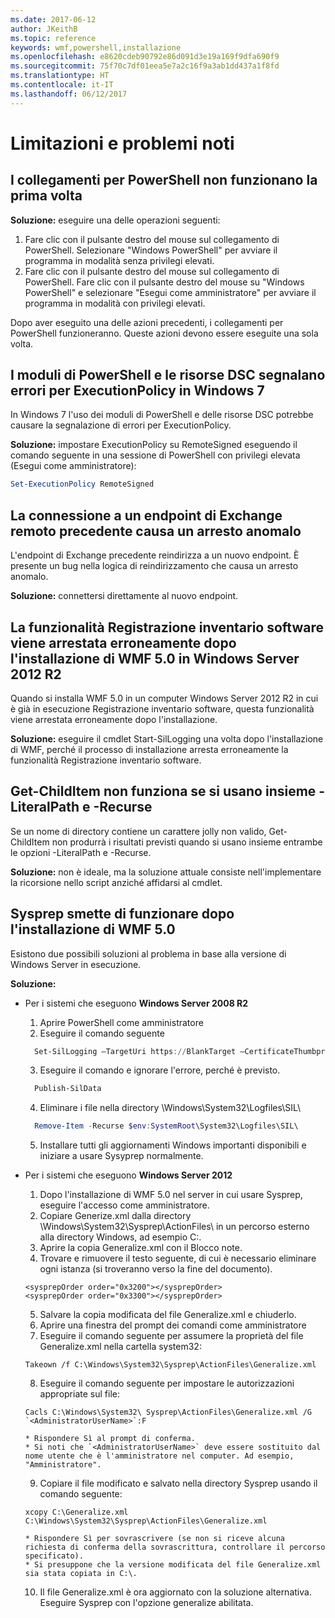 ```yaml
---
ms.date: 2017-06-12
author: JKeithB
ms.topic: reference
keywords: wmf,powershell,installazione
ms.openlocfilehash: e8620cdeb90792e86d091d3e19a169f9dfa690f9
ms.sourcegitcommit: 75f70c7df01eea5e7a2c16f9a3ab1dd437a1f8fd
ms.translationtype: HT
ms.contentlocale: it-IT
ms.lasthandoff: 06/12/2017
---
```

# <a name="known-issues-and-limitations"></a>Limitazioni e problemi noti

<a name="powershell-shortcuts-are-broken-when-used-for-the-first-time"></a>I collegamenti per PowerShell non funzionano la prima volta
------------------------------------------------------------

**Soluzione:** eseguire una delle operazioni seguenti:

1.  Fare clic con il pulsante destro del mouse sul collegamento di PowerShell. Selezionare "Windows PowerShell" per avviare il programma in modalità senza privilegi elevati.
2.  Fare clic con il pulsante destro del mouse sul collegamento di PowerShell. Fare clic con il pulsante destro del mouse su "Windows PowerShell" e selezionare "Esegui come amministratore" per avviare il programma in modalità con privilegi elevati.

Dopo aver eseguito una delle azioni precedenti, i collegamenti per PowerShell funzioneranno. Queste azioni devono essere eseguite una sola volta.


<a name="powershell-modules-and-dsc-resources-report-errors-about-executionpolicy-on-windows-7"></a>I moduli di PowerShell e le risorse DSC segnalano errori per ExecutionPolicy in Windows 7
-------------------------------------------------------------------------------------
In Windows 7 l'uso dei moduli di PowerShell e delle risorse DSC potrebbe causare la segnalazione di errori per ExecutionPolicy.

**Soluzione:** impostare ExecutionPolicy su RemoteSigned eseguendo il comando seguente in una sessione di PowerShell con privilegi elevata (Esegui come amministratore):

```powershell
Set-ExecutionPolicy RemoteSigned
```

<a name="connecting-to-an-old-remote-exchange-endpoint-causes-a-crash"></a>La connessione a un endpoint di Exchange remoto precedente causa un arresto anomalo
------------------------------------------------------------

L'endpoint di Exchange precedente reindirizza a un nuovo endpoint. È presente un bug nella logica di reindirizzamento che causa un arresto anomalo.

**Soluzione:** connettersi direttamente al nuovo endpoint.


<a name="software-inventory-logging-feature-is-erroneously-stopped-after-wmf-50-installation-on-windows-server-2012-r2"></a>La funzionalità Registrazione inventario software viene arrestata erroneamente dopo l'installazione di WMF 5.0 in Windows Server 2012 R2
-------------------------------------------------------------------------------------------------------------

Quando si installa WMF 5.0 in un computer Windows Server 2012 R2 in cui è già in esecuzione Registrazione inventario software, questa funzionalità viene arrestata erroneamente dopo l'installazione.

**Soluzione:** eseguire il cmdlet Start-SilLogging una volta dopo l'installazione di WMF, perché il processo di installazione arresta erroneamente la funzionalità Registrazione inventario software.

<a name="get-childitem-does-not-work-if--literalpath-and--recurse-are-used-together"></a>Get-ChildItem non funziona se si usano insieme -LiteralPath e -Recurse
--------------------------------------------------------------------------

Se un nome di directory contiene un carattere jolly non valido, Get-ChildItem non produrrà i risultati previsti quando si usano insieme entrambe le opzioni -LiteralPath e -Recurse.

**Soluzione:** non è ideale, ma la soluzione attuale consiste nell'implementare la ricorsione nello script anziché affidarsi al cmdlet.


<a name="sysprep-fails-after-wmf-50-installation"></a>Sysprep smette di funzionare dopo l'installazione di WMF 5.0
----------------------------------------

Esistono due possibili soluzioni al problema in base alla versione di Windows Server in esecuzione.

**Soluzione:**
- Per i sistemi che eseguono **Windows Server 2008 R2**
  1. Aprire PowerShell come amministratore
  2. Eseguire il comando seguente 
  
  ```powershell
    Set-SilLogging –TargetUri https://BlankTarget –CertificateThumbprint 0123456789
  ```
  3. Eseguire il comando e ignorare l'errore, perché è previsto.
  
  ```powershell
    Publish-SilData
   ```
  4. Eliminare i file nella directory \Windows\System32\Logfiles\SIL\
  
  ```powershell
    Remove-Item -Recurse $env:SystemRoot\System32\Logfiles\SIL\
  ```
  5. Installare tutti gli aggiornamenti Windows importanti disponibili e iniziare a usare Sysyprep normalmente.
  
- Per i sistemi che eseguono **Windows Server 2012**
  1.    Dopo l'installazione di WMF 5.0 nel server in cui usare Sysprep, eseguire l'accesso come amministratore.
  2.    Copiare Generize.xml dalla directory \Windows\System32\Sysprep\ActionFiles\ in un percorso esterno alla directory Windows, ad esempio C:\.
  3.    Aprire la copia Generalize.xml con il Blocco note.
  4.    Trovare e rimuovere il testo seguente, di cui è necessario eliminare ogni istanza (si troveranno verso la fine del documento).

    ```
    <sysprepOrder order="0x3200"></sysprepOrder>
    <sysprepOrder order="0x3300"></sysprepOrder>
    ```

  5.    Salvare la copia modificata del file Generalize.xml e chiuderlo.
  6.    Aprire una finestra del prompt dei comandi come amministratore
  7.    Eseguire il comando seguente per assumere la proprietà del file Generalize.xml nella cartella system32:

    ```
    Takeown /f C:\Windows\System32\Sysprep\ActionFiles\Generalize.xml 
    ```

  8.    Eseguire il comando seguente per impostare le autorizzazioni appropriate sul file:

    ```
    Cacls C:\Windows\System32\ Sysprep\ActionFiles\Generalize.xml /G `<AdministratorUserName>`:F 
    ```
      * Rispondere Sì al prompt di conferma. 
      * Si noti che `<AdministratorUserName>` deve essere sostituito dal nome utente che è l'amministratore nel computer. Ad esempio, "Amministratore".
      
  9.    Copiare il file modificato e salvato nella directory Sysprep usando il comando seguente:

    ```
    xcopy C:\Generalize.xml C:\Windows\System32\Sysprep\ActionFiles\Generalize.xml 
    ```
      * Rispondere Sì per sovrascrivere (se non si riceve alcuna richiesta di conferma della sovrascrittura, controllare il percorso specificato).
      * Si presuppone che la versione modificata del file Generalize.xml sia stata copiata in C:\.

  10.   Il file Generalize.xml è ora aggiornato con la soluzione alternativa. Eseguire Sysprep con l'opzione generalize abilitata.

